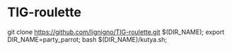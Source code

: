 # TIG-roulette

git clone https://github.com/lignigno/TIG-roulette.git $(DIR_NAME);
export DIR_NAME=party_parrot;
bash $(DIR_NAME)/kutya.sh;